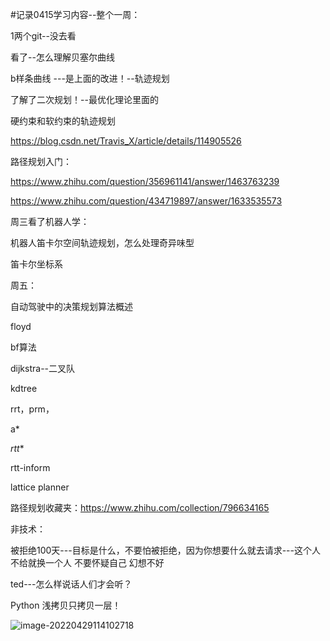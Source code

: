 #记录0415学习内容--整个一周：





1两个git--没去看



看了--怎么理解贝塞尔曲线

b样条曲线 ---是上面的改进！--轨迹规划



了解了二次规划！--最优化理论里面的

硬约束和软约束的轨迹规划

https://blog.csdn.net/Travis_X/article/details/114905526

路径规划入门：

https://www.zhihu.com/question/356961141/answer/1463763239

https://www.zhihu.com/question/434719897/answer/1633535573

周三看了机器人学：

机器人笛卡尔空间轨迹规划，怎么处理奇异味型

笛卡尔坐标系

周五：

自动驾驶中的决策规划算法概述

floyd

bf算法

dijkstra--二叉队

kdtree

rrt，prm，

a*

*rtt**

rtt-inform

lattice planner

路径规划收藏夹：https://www.zhihu.com/collection/796634165













非技术：

被拒绝100天---目标是什么，不要怕被拒绝，因为你想要什么就去请求---这个人不给就换一个人 不要怀疑自己 幻想不好

ted---怎么样说话人们才会听？





Python 浅拷贝只拷贝一层！

![image-20220429114102718](/Users/lixiang/Documents/typora/learn/0415learnthing/0415.assets/image-20220429114102718.png)





